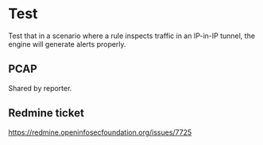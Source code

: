 # Test

Test that in a scenario where a rule inspects traffic in an IP-in-IP tunnel, the
engine will generate alerts properly.

## PCAP

Shared by reporter.

## Redmine ticket

https://redmine.openinfosecfoundation.org/issues/7725
